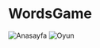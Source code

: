 # WordsGame

![Anasayfa](https://user-images.githubusercontent.com/18102382/69000069-fc7a7d00-08da-11ea-88a1-ac6ff73cf0be.png "oyunun anasayfası")  ![Oyun](https://user-images.githubusercontent.com/18102382/69000074-043a2180-08db-11ea-9bd6-70959821f95d.png)
